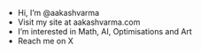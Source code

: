 - Hi, I’m @aakashvarma
- Visit my site at aakashvarma.com
- I’m interested in Math, AI, Optimisations and Art
- Reach me on X
